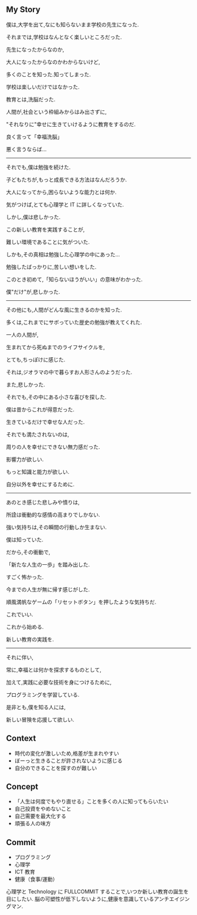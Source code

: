 ## My Story

僕は,大学を出て,なにも知らないまま学校の先生になった.

それまでは,学校はなんとなく楽しいところだった.

先生になったからなのか,

大人になったからなのかわからないけど,

多くのことを知った.知ってしまった.

学校は楽しいだけではなかった.

教育とは,洗脳だった.

人間が,社会という枠組みからはみ出さずに,

"それなりに"幸せに生きていけるように教育をするのだ.

良く言って「幸福洗脳」

悪く言うならば...

---

それでも,僕は勉強を続けた.

子どもたちが,もっと成長できる方法はなんだろうか.

大人になってから,困らないような能力とは何か.

気がつけば,とても心理学と IT に詳しくなっていた.

しかし,僕は悲しかった.

この新しい教育を実践することが,

難しい環境であることに気がついた.

しかも,その真相は勉強した心理学の中にあった...

勉強したばっかりに,苦しい想いをした.

このとき初めて,「知らないほうがいい」の意味がわかった.

僕"だけ"が,悲しかった.

---

その他にも,人間がどんな風に生きるのかを知った.

多くは,これまでにサボっていた歴史の勉強が教えてくれた.

一人の人間が,

生まれてから死ぬまでのライフサイクルを,

とても,ちっぽけに感じた.

それは,ジオラマの中で暮らすお人形さんのようだった.

また,悲しかった.

それでも,その中にある小さな喜びを探した.

僕は昔からこれが得意だった.

生きているだけで幸せな人だった.

それでも満たされないのは,

周りの人を幸せにできない無力感だった.

影響力が欲しい.

もっと知識と能力が欲しい.

自分以外を幸せにするために.

---

あのとき感じた悲しみや憤りは,

所詮は衝動的な感情の高まりでしかない.

強い気持ちは,その瞬間の行動しか生まない.

僕は知っていた.

だから,その衝動で,

「新たな人生の一歩」を踏み出した.

すごく怖かった.

今までの人生が無に帰す感じがした.

順風満帆なゲームの「リセットボタン」を押したような気持ちだ.

これでいい.

これから始める.

新しい教育の実践を.

---

それに伴い,

常に,幸福とは何かを探求するものとして,

加えて,実践に必要な技術を身につけるために,

プログラミングを学習している.

是非とも,僕を知る人には,

新しい冒険を応援して欲しい.

## Context

- 時代の変化が激しいため,格差が生まれやすい
- ぼーっと生きることが許されないように感じる
- 自分のできることを探すのが難しい

## Concept

- 「人生は何度でもやり直せる」ことを多くの人に知ってもらいたい
- 自己投資をやめないこと
- 自己需要を最大化する
- 頑張る人の味方

## Commit

- プログラミング
- 心理学
- ICT 教育
- 健康（食事/運動）

心理学と Technology に FULLCOMMIT することで,いつか新しい教育の誕生を目にしたい.
脳の可塑性が低下しないように,健康を意識しているアンチエイジングマン.
